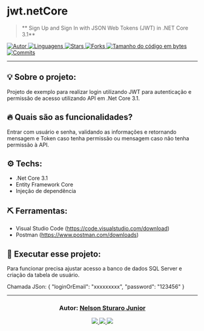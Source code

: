 ﻿# jwt.netCore

> ** Sign Up and Sign In with JSON Web Tokens (JWT) in .NET Core 3.1**

<a href="https://github.com/nelsonstj">
  <img alt="Autor" src="https://img.shields.io/badge/autor-Nelson%20Sturaro%20Junior-004400?style=flat-square">
</a>

<a href="#">
  <img alt="Linguagens" src="https://img.shields.io/github/languages/count/nelsonstj/jwt.netCore?color=004400&style=flat-square">
</a>

<a href="https://github.com/nelsonstj/jwt.netCore/stargazers">
  <img alt="Stars" src="https://img.shields.io/github/stars/nelsonstj/jwt.netCore?color=004400&style=flat-square">
</a>

<a href="https://github.com/nelsonstj/jwt.netCore/network/members">
  <img alt="Forks" src="https://img.shields.io/github/forks/nelsonstj/jwt.netCore?color=004400&style=flat-square">
</a>

<a href="#">
  <img alt="Tamanho do código em bytes" src="https://img.shields.io/github/languages/code-size/nelsonstj/jwt.netCore?color=004400&style=flat-square">
</a>

<a href="https://github.com/nelsonstj/jwt.netCore/commits/master">
  <img alt="Commits" src="https://img.shields.io/github/last-commit/nelsonstj/jwt.netCore?color=004400&style=flat-square">
</a>

<br/>
<hr/>

## 💡 Sobre o projeto:
Projeto de exemplo para realizar login utilizando JWT para autenticação e permissão de acesso utilizando API em .Net Core 3.1.

## 🔥 Quais são as funcionalidades?
Entrar com usuário e senha, validando as informações e retornando mensagem e Token caso tenha permissão ou mensagem caso não tenha permissão à API.

## ⚙️ Techs:
- .Net Core 3.1
- Entity Framework Core
- Injeção de dependência

## ⛏ Ferramentas:
- Visual Studio Code (https://code.visualstudio.com/download)
- Postman (https://www.postman.com/downloads)

## 🏁 Executar esse projeto:
Para funcionar precisa ajustar acesso a banco de dados SQL Server e criação da tabela de usuário.

Chamada JSon:
{
     "loginOrEmail": "xxxxxxxxx",
     "password": "123456"
}
<br/>

---

<h3 align="center">
  Autor: <a alt="Nelson Sturaro Junior" href="https://github.com/nelsonstj">Nelson Sturaro Junior</a>
</h3>

<p align="center">
  <a alt="Nelson Sturaro Junior - GitHub" href="https://github.com/nelsonstj">
    <img src="https://img.shields.io/badge/GitHub-nelsonstj-blue?logo=github"/>
  </a>
  <a alt="Nelson Sturaro Junior - Linkedin" href="https://www.linkedin.com/in/nelsonstj" target="blank">
    <img src="https://img.shields.io/badge/LinkedIn-Nelson%20Sturaro%20Junior-blue?logo=linkedin"/>
  </a>
  <a alt="Nelson Sturaro Junior - Twitter" href="https://twitter.com/nelsonstj" target="blank">
    <img src="https://img.shields.io/badge/Twitter-nelsonstj-blue?logo=twitter"/>
  </a>
</p>

